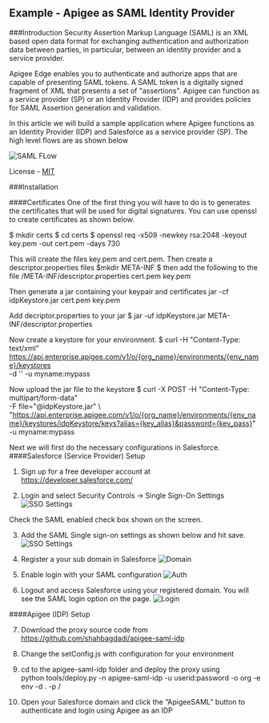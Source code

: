 ## Example - Apigee as SAML Identity Provider

###Introduction
Security Assertion Markup Language (SAML) is an XML based open  data format for exchanging authentication and authorization data between parties, in particular, between an identity provider and a service provider. 

Apigee Edge enables you to authenticate and authorize apps that are capable of presenting SAML tokens. A SAML token is a digitally signed fragment of XML that presents a set of "assertions". Apigee can function as a service provider (SP) or an Identity Provider (IDP) and provides policies for SAML Assertion generation and validation. 

In this article we will build a sample application where Apigee functions as an Identity Provider (IDP) and Salesforce as a service provider (SP).  The high level flows are as shown below

![SAML FLow](https://github.com/shahbagdadi/apigee-saml-idp/blob/master/images/saml-idp.jpg "SAML Flow")


License - [MIT](https://github.com/shahbagdadi/apigee-saml-idp/blob/master/LICENSE.md)


###Installation 

####Certificates
One of the first thing you will have to do is to generates the certificates that will be used for digital signatures. You can use openssl to create certificates as shown below.

$ mkdir certs
$ cd certs
$ openssl req -x509 -newkey rsa:2048 -keyout key.pem -out cert.pem -days 730

This will create the files key.pem and cert.pem. Then create a descriptor.properties files
$mkdir META-INF
$ then add the following to the file  /META-INF/descriptor.properties
cert.pem
key.pem

Then generate a jar containing your keypair and certificates
jar -cf idpKeystore.jar cert.pem key.pem

Add decriptor.properties to your jar
$ jar -uf idpKeystore.jar META-INF/descriptor.properties

Now create a keystore for your environment.
$ curl -H "Content-Type: text/xml" \
https://api.enterprise.apigee.com/v1/o/{org_name}/environments/{env_name}/keystores \
-d '<KeyStore name="idpKeystore"/>' -u myname:mypass

Now upload the jar file to the keystore
$ curl -X POST -H "Content-Type: multipart/form-data" \
-F file="@idpKeystore.jar" \ "https://api.enterprise.apigee.com/v1/o/{org_name}/environments/{env_name}/keystores/idpKeystore/keys?alias={key_alias}&password={key_pass}" \
-u myname:mypass


Next we will first do the necessary configurations in Salesforce.
####Salesforce (Service Provider) Setup

1. Sign up for a free developer account at https://developer.salesforce.com/

2. Login and select Security Controls -> Single Sign-On Settings 
![SSO Settings](https://github.com/shahbagdadi/apigee-saml-idp/blob/master/images/step2.png "SSO Settings")

Check the SAML enabled check box shown on the screen.

3. Add the SAML Single sign-on settings as shown below and hit save.
![SSO Settings](https://github.com/shahbagdadi/apigee-saml-idp/blob/master/images/step3.png "SSO Settings")

4. Register a your sub domain in Salesforce
![Domain](https://github.com/shahbagdadi/apigee-saml-idp/blob/master/images/step4.png "Domain")

5. Enable login with your SAML configuration
![Auth](https://github.com/shahbagdadi/apigee-saml-idp/blob/master/images/step5.png "Auth")

6. Logout and access Salesforce using your registered domain. You will see the SAML login option on the page.
![Login](https://github.com/shahbagdadi/apigee-saml-idp/blob/master/images/step6.png "Login")


####Apigee (IDP) Setup

7. Download the proxy source code from https://github.com/shahbagdadi/apigee-saml-idp

8. Change the setConfig.js with configuration for your environment

9. cd to the apigee-saml-idp folder and deploy the proxy using  
python tools/deploy.py -n apigee-saml-idp -u userid:password -o org -e env -d . -p /

10. Open your Salesforce domain and click the “ApigeeSAML” button to authenticate and login using Apigee as an IDP

